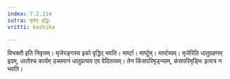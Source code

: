 ```yaml
---
index: 7.2.114
sutra: मृजेर् वृद्धिः
vritti: kashika

---
```

विभक्तौ इति निवृत्तम्। मृजेरङ्गस्य इको वृद्धिर् भवति। मार्ष्टा। मार्ष्टुम्। मार्ष्टव्यम्। मृजेरिति धातुग्रहणम् इदम्, धातोश्च कार्यम् उच्यमानं धातुप्रत्यय एव वेदितव्यम्। तेन किंसपरिमृड्भ्याम्, कंसपरिमृड्भिः इत्यत्र न भवति।